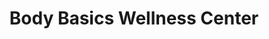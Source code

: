 ---
title: "Body Basics Wellness Center"
url: /reisterstown/body-basics-wellness-center/
shop: Bioladen
---